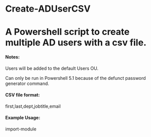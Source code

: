 # Create-ADUserCSV
A Powershell script to create multiple AD users with a csv file.
=====================================================================================

#### Notes:

Users will be added to the default Users OU.

Can only be run in Powershell 5.1 because of the defunct password generator command.

#### CSV file format:

first,last,dept,jobtitle,email

#### Example Usage:

import-module <script filepath>

Create-ADUserCSV -csvpath <csv file path>

=====================================================================================
